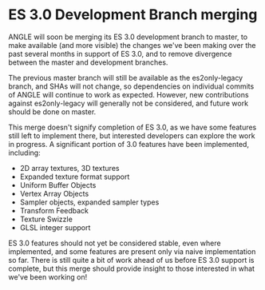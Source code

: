 # ES 3.0 Development Branch merging

ANGLE will soon be merging its ES 3.0 development branch to master, to make
available (and more visible) the changes we've been making over the past several
months in support of ES 3.0, and to remove divergence between the master and
development branches.

The previous master branch will still be available as the es2only-legacy branch,
and SHAs will not change, so dependencies on individual commits of ANGLE will
continue to work as expected. However, new contributions against es2only-legacy
will generally not be considered, and future work should be done on master.

This merge doesn't signify completion of ES 3.0, as we have some features still
left to implement there, but interested developers can explore the work in
progress. A significant portion of 3.0 features have been implemented,
including:

* 2D array textures, 3D textures
* Expanded texture format support
* Uniform Buffer Objects
* Vertex Array Objects
* Sampler objects, expanded sampler types
* Transform Feedback
* Texture Swizzle
* GLSL integer support

ES 3.0 features should not yet be considered stable, even where implemented, and
some features are present only via naive implementation so far. There is still
quite a bit of work ahead of us before ES 3.0 support is complete, but this
merge should provide insight to those interested in what we've been working on!
